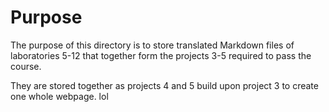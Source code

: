 #  Purpose

The purpose of this directory is to store translated Markdown files of laboratories 5-12 that together form the projects 3-5 required to pass the course.

They are stored together as projects 4 and 5 build upon project 3 to create one whole webpage. lol
